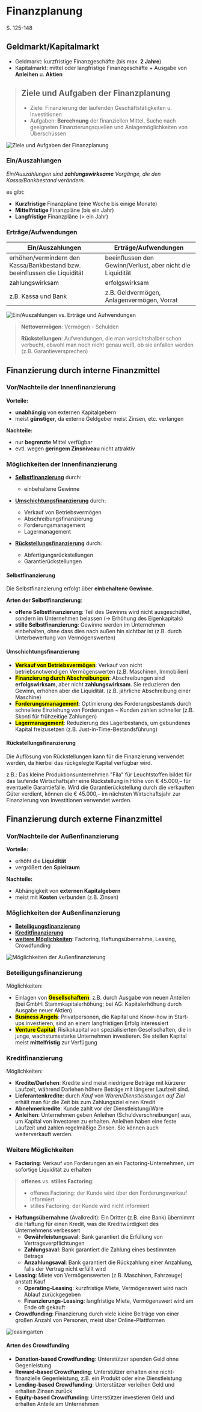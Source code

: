 # Finanzplanung

S. 125-148

## Geldmarkt/Kapitalmarkt

- Geldmarkt: kurzfristige Finanzgeschäfte (bis max. **2 Jahre**)
- Kapitalmarkt: mittel oder langfristige Finanzgeschäfte + Ausgabe von **Anleihen** u. **Aktien**

> ## Ziele und Aufgaben der Finanzplanung
>
> - Ziele: Finanzierung der laufenden Geschäftstätigkeiten u. Investitionen
> - Aufgaben: **Berechnung** der finanziellen Mittel, Suche nach geeigneten Finanzierungsquellen und Anlagemöglichkeiten von Überschüssen

![Ziele und Aufgaben der Finanzplanung](/images/bwm_ziele-und-aufgaben-derfinanzplanung.png)

### Ein/Auszahlungen

*Ein/Auszahlungen sind **zahlungswirksame** Vorgänge, die den Kassa/Bankbestand verändern.*

es gibt:

- **Kurzfristige** Finanzpläne (eine Woche bis einige Monate)
- **Mittelfristige** Finanzpläne (bis ein Jahr)
- **Langfristige** Finanzpläne (> ein Jahr)

### Erträge/Aufwendungen

| Ein/Auszahlungen | Erträge/Aufwendungen |
|------------------|----------------------|
| erhöhen/vermindern den Kassa/Bankbestand bzw. beeinflussen die Liquidität | beeinflussen den Gewinn/Verlust, aber nicht die Liquidität |
| zahlungswirksam | erfolgswirksam |
| z.B. Kassa und Bank | z.B. Geldvermögen, Anlagenvermögen, Vorrat |

![Ein/Auszahlungen vs. Erträge und Aufwendungen](bwm_ein-auszahlungen-vs-ertraege-und-aufwendungen.png)

<!-- sollte eig. easy und eh klar sein -->
> **Nettovermögen**: Vermögen - Schulden
>
> **Rückstellungen**: Aufwendungen, die man vorsichtshalber schon verbucht, obwohl man noch nicht genau weiß, ob sie anfallen werden (z.B. Garantieversprechen)

## Finanzierung durch interne Finanzmittel

### Vor/Nachteile der Innenfinanzierung

**Vorteile:**

- **unabhängig** von externen Kapitalgebern
- meist **günstiger**, da externe Geldgeber meist Zinsen, etc. verlangen

**Nachteile:**

- nur **begrenzte** Mittel verfügbar
- evtl. wegen **geringem Zinsniveau** nicht attraktiv

### Möglichkeiten der Innenfinanzierung

- [**Selbstfinanzierung**](#selbstfinanzierung)
    durch:
  - einbehaltene Gewinne

- [**Umschichtungsfinanzierung**](#umschichtungsfinanzierung) durch:
  - Verkauf von Betriebsvermögen
  - Abschreibungsfinanzierung
  - Forderungsmanagement
  - Lagermanagement

- [**Rückstellungsfinanzierung**](#rückstellungsfinanzierung) durch:
  - Abfertigungsrückstellungen
  - Garantierückstellungen

#### Selbstfinanzierung

Die Selbstfinanzierung erfolgt über **einbehaltene Gewinne**.

**Arten der Selbstfinanzierung**:

- **offene Selbstfinanzierung**: Teil des Gewinns wird nicht ausgeschüttet, sondern im Unternehmen belassen (-> Erhöhung des Eigenkapitals)
- **stille Selbstfinanzierung**: Gewinne werden im Unternehmen einbehalten, ohne dass dies nach außen hin sichtbar ist (z.B. durch Unterbewertung von Vermögenswerten)

#### Umschichtungsfinanzierung

- <mark>**Verkauf von Betriebsvermögen**</mark>: Verkauf von nicht betriebsnotwendigen Vermögenswerten (z.B. Maschinen, Immobilien)
- <mark>**Finanzierung durch Abschreibungen**</mark>: Abschreibungen sind **erfolgswirksam**, aber nicht **zahlungswirksam**. Sie reduzieren den Gewinn, erhöhen aber die Liquidität. (z.B. jährliche Abschreibung einer Maschine)
- <mark>**Forderungsmanagement**</mark>: Optimierung des Forderungsbestands durch schnellere Einziehung von Forderungen ~ Kunden zahlen schneller (z.B. Skonti für frühzeitige Zahlungen)
- <mark>**Lagermanagement**</mark>: Reduzierung des Lagerbestands, um gebundenes Kapital freizusetzen (z.B. Just-in-Time-Bestandsführung)

#### Rückstellungsfinanzierung

Die Auflösung von Rückstellungen kann für die Finanzierung verwendet werden, da hierbei das rückgelegte Kapital verfügbar wird.

z.B.:
Das kleine Produktionsunternehmen "Fila" für Leuchtstoffen bildet für das laufende Wirtschaftsjahr eine Rückstellung in Höhe von € 45.000,– für eventuelle Garantiefälle. Wird die Garantierückstellung durch die verkauften Güter verdient, können die € 45.000,– im nächsten Wirtschaftsjahr zur Finanzierung von Investitionen verwendet werden.

## Finanzierung durch externe Finanzmittel

### Vor/Nachteile der Außenfinanzierung

**Vorteile:**

- erhöht die **Liquidität**
- vergrößert den **Spielraum**

**Nachteile:**

- Abhängigkeit von **externen Kapitalgebern**
- meist mit **Kosten** verbunden (z.B. Zinsen)

### Möglichkeiten der Außenfinanzierung

- [**Beteiligungsfinanzierung**](#beteiligungsfinanzierung)
- [**Kreditfinanzierung**](#kreditfinanzierung)
- [**weitere Möglichkeiten**](#weitere-möglichkeiten): Factoring, Haftungsübernahme, Leasing, Crowdfunding

![Möglichkeiten der Außenfinanzierung](/images/bwm_moeglichkeiten-der-aussenfinanzierung.png)

### Beteiligungsfinanzierung

Möglichkeiten:

- Einlagen von <mark>**Gesellschaftern**</mark>: z.B. durch Ausgabe von neuen Anteilen (bei GmbH: Stammkapitalerhöhung; bei AG: Kapitalerhöhung durch Ausgabe neuer Aktien)
- <mark>**Business Angels**</mark>: Privatpersonen, die Kapital und Know-how in Start-ups investieren, sind an einem langfristigen Erfolg interessiert
- <mark>**Venture Capital**</mark>: Risikokapital von spezialisierten Gesellschaften, die in junge, wachstumsstarke Unternehmen investieren. Sie stellen Kapital meist **mittelfristig** zur Verfügung

### Kreditfinanzierung

Möglichkeiten:

- **Kredite/Darlehen**: Kredite sind meist niedrigere Beträge mit kürzerer Laufzeit, während Darlehen höhere Beträge mit längerer Laufzeit sind.
- **Lieferantenkredite**: durch *Kauf* von *Waren/Dienstleistungen auf Ziel* erhält man für die Zeit bis zum Zahlungsziel einen Kredit
- **Abnehmerkredite**: Kunde zahlt vor der Dienstleistung/Ware
- **Anleihen**: Unternehmen geben Anleihen (Schuldverschreibungen) aus, um Kapital von Investoren zu erhalten. Anleihen haben eine feste Laufzeit und zahlen regelmäßige Zinsen. Sie können auch weiterverkauft werden.

### Weitere Möglichkeiten

- **Factoring**: Verkauf von Forderungen an ein Factoring-Unternehmen, um sofortige Liquidität zu erhalten

> **offenes** vs. **stilles Factoring**:
>
> - offenes Factoring: der Kunde wird über den Forderungsverkauf informiert
> - stilles Factoring: der Kunde wird nicht informiert

- **Haftungsübernahme** (Avalkredit): Ein Dritter (z.B. eine Bank) übernimmt die Haftung für einen Kredit, was die Kreditwürdigkeit des Unternehmens verbessert
  - **Gewährleistungsaval**: Bank garantiert die Erfüllung von Vertragsverpflichtungen
  - **Zahlungsaval**: Bank garantiert die Zahlung eines bestimmten Betrags
  - **Anzahlungsaval**: Bank garantiert die Rückzahlung einer Anzahlung, falls der Vertrag nicht erfüllt wird
- **Leasing**: Miete von Vermögenswerten (z.B. Maschinen, Fahrzeuge) anstatt Kauf
  - **Operating-Leasing**: kurzfristige Miete, Vermögenswert wird nach Ablauf zurückgegeben
  - **Finanzierungs-Leasing**: langfristige Miete, Vermögenswert wird am Ende oft gekauft
- **Crowdfunding**: Finanzierung durch viele kleine Beiträge von einer großen Anzahl von Personen, meist über Online-Plattformen

![leasingarten](/images/bwm_leasingarten.png)

#### Arten des Crowdfunding

- **Donation-based Crowdfunding**: Unterstützer spenden Geld ohne Gegenleistung
- **Reward-based Crowdfunding**: Unterstützer erhalten eine nicht-finanzielle Gegenleistung, z.B. ein Produkt oder eine Dienstleistung
- **Lending-based Crowdfunding**: Unterstützer verleihen Geld und erhalten Zinsen zurück
- **Equity-based Crowdfunding**: Unterstützer investieren Geld und erhalten Anteile am Unternehmen
